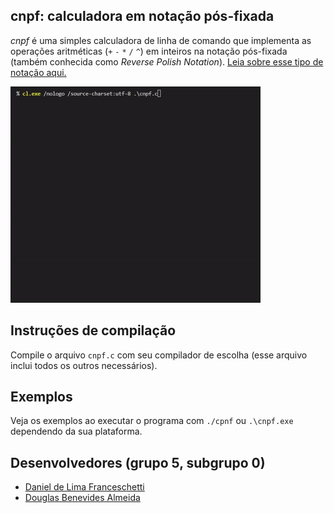 ## cnpf: calculadora em notação pós-fixada

_cnpf_ é uma simples calculadora de linha de comando que implementa as operações aritméticas (`+` `-` `*` `/` `^`) em inteiros na notação pós-fixada (também conhecida como _Reverse Polish Notation_). [Leia sobre esse tipo de notação aqui.](https://pt.wikipedia.org/wiki/Nota%C3%A7%C3%A3o_polonesa_inversa)

![Figura de exemplo](example.gif)

## Instruções de compilação

Compile o arquivo `cnpf.c` com seu compilador de escolha (esse arquivo inclui todos os outros necessários).

## Exemplos

Veja os exemplos ao executar o programa com `./cpnf` ou `.\cnpf.exe` dependendo da sua plataforma.

## Desenvolvedores (grupo 5, subgrupo 0)

- [Daniel de Lima Franceschetti](https://github.com/danielsource)
- [Douglas Benevides Almeida](https://github.com/almdoug)
